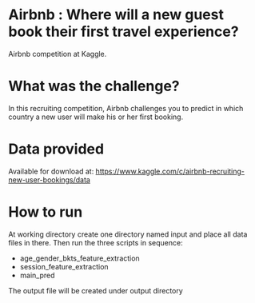 # Airbnb : Where will a new guest book their first travel experience?
Airbnb competition at Kaggle. 

# What was the challenge?
In this recruiting competition, Airbnb challenges you to predict in which country a new user will make his or her first booking. 

# Data provided
Available for download at:
https://www.kaggle.com/c/airbnb-recruiting-new-user-bookings/data

# How to run
At working directory create one directory named input and place all data files in there. Then run the three scripts in sequence:
* age_gender_bkts_feature_extraction
* session_feature_extraction
* main_pred

The output file will be created under output directory


